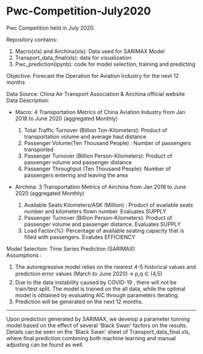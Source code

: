 # Pwc-Competition-July2020
Pwc Competition held in July 2020. 

Repository contains:
1. Macro(xls) and Airchina(xls): Data used for SARIMAX Model
2. Transport_data_final(xls): data for visualization 
3. Pwc_prediction(ipynb): code for model selection, training and predicting 

Objective: Forecast the Operation for Aviation Industry for the next 12 months

Data Source: China Air Transport Association & Airchina official website
Data Description: 
 - Macro: 4 Transportation Metrics of China Aviation Industry from Jan 2018 to June 2020 (aggregated Monthly)
    1. Total Traffic Turnover (Billion Ton-Kilometers): Product of transportation volume and average haul distance
    2. Passenger Volume(Ten Thousand People) : Number of passengers transported
    3. Passenger Turnover (Billion Person-Kilometers): Product of passenger volume and passenger distance
    4. Passenger Throughput (Ten Thousand People): Number of passengers entering and leaving the area
    
  - Airchina: 3 Transportation Metrics of Airchina from Jan 2018 to June 2020 (aggregated Monthly)
    1. Available Seats Kilometers/ASK (Million) : Product of available seats number and kilometers flown number. Evaluates SUPPLY
    2. Passenger Turnover (Billion Person-Kilometers): Product of passenger volume and passenger distance. Evaluates SUPPLY
    3. Load Factor(%): Percentage of available seating capacity that is filled with passengers. Evalutes EFFICIENCY
    
Model Selection: Time Series Prediction (SARIMAX)   
Assumptions : 
1. The autoregressive model relies on the nearest 4-5 historical values and prediction error values (March to June 2020) 🡪 p,q ∈ (4,5)
2. Due to the data instability caused by COVID-19 , there will not be train/test split. The model is trained on the all data, while the optimal model is obtained by evaluating AIC through parameters iterating. 
3. Prediction will be generated on the next 12 months. 

------------------------
Upon prediction generated by SARIMAX, we develop a parameter tunning model based on the effect of several 'Black Swan' factors on the results. Details can be seen on the 'Black Swan' sheet of Transport_data_final.xls, where final prediction combining both machine learning and manual adjusting can be found as well. 

